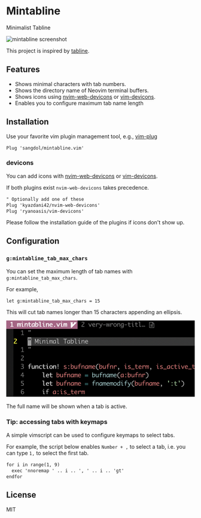 Mintabline
===

Minimalist Tabline

![mintabline screenshot](/screenshots/mintablinev2.png)

This project is inspired by [tabline](https://github.com/Sangdol/tabline.vim).

Features
---

* Shows minimal characters with tab numbers.
* Shows the directory name of Neovim terminal buffers.
* Shows icons using [nvim-web-devicons](https://github.com/kyazdani42/nvim-web-devicons) or [vim-devicons](https://github.com/ryanoasis/vim-devicons).
* Enables you to configure maximum tab name length

Installation
---

Use your favorite vim plugin management tool, e.g., [vim-plug](https://github.com/junegunn/vim-plug)

```vim
Plug 'sangdol/mintabline.vim'
```

### devicons

You can add icons with [nvim-web-devicons](https://github.com/kyazdani42/nvim-web-devicons) or [vim-devicons](https://github.com/ryanoasis/vim-devicons).

If both plugins exist `nvim-web-devicons` takes precedence.

```vim
" Optionally add one of these
Plug 'kyazdani42/nvim-web-devicons'
Plug 'ryanoasis/vim-devicons'
```

Please follow the installation guide of the plugins if icons don't show up.

Configuration
---

### `g:mintabline_tab_max_chars`

You can set the maximum length of tab names with `g:mintabline_tab_max_chars`.

For example,

```vim
let g:mintabline_tab_max_chars = 15
```

This will cut tab names longer than 15 characters appending an ellipsis.

![mintabline_tab_max_chars screenshot](/screenshots/mintabline_tab_max_chars.png)

The full name will be shown when a tab is active.

### Tip: accessing tabs with keymaps

A simple vimscript can be used to configure keymaps to select tabs.

For example, the script below enables `Number + ,` to select a tab, i.e. you can type `1,` to select the first tab.

```vim
for i in range(1, 9)
  exec 'nnoremap ' .. i .. ', ' .. i .. 'gt'
endfor
```

License
---

MIT

